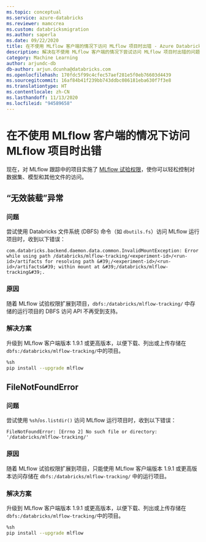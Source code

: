 ```yaml
---
ms.topic: conceptual
ms.service: azure-databricks
ms.reviewer: mamccrea
ms.custom: databricksmigration
ms.author: saperla
ms.date: 09/22/2020
title: 在不使用 MLflow 客户端的情况下访问 MLflow 项目时出错 - Azure Databricks
description: 解决在不使用 MLflow 客户端的情况下尝试访问 MLflow 项目时出错的问题
category: Machine Learning
author: arjundc-db
db-author: arjun.dcunha@databricks.com
ms.openlocfilehash: 170fdc5f99c4cfec57aef281e5f0eb76603d4439
ms.sourcegitcommit: 16af84b41f239bb743ddbc086181eba630f7f3e8
ms.translationtype: HT
ms.contentlocale: zh-CN
ms.lasthandoff: 11/13/2020
ms.locfileid: "94589658"
---
```

# <a name="errors-when-accessing-mlflow-artifacts-without-using-the-mlflow-client"></a>在不使用 MLflow 客户端的情况下访问 MLflow 项目时出错

现在，对 MLflow 跟踪中的项目实施了 [MLflow 试验权限](/databricks/security/access-control/workspace-acl#mlflow-artifact-permissions)，使你可以轻松控制对数据集、模型和其他文件的访问。

## <a name="invalid-mount-exception"></a>“无效装载”异常

### <a name="problem"></a>问题

尝试使用 Databricks 文件系统 (DBFS) 命令（如 `dbutils.fs`）访问 MLflow 运行项目时，收到以下错误：

```console
com.databricks.backend.daemon.data.common.InvalidMountException: Error while using path /databricks/mlflow-tracking/<experiment-id>/<run-id>/artifacts for resolving path &#39;/<experiment-id>/<run-id>/artifacts&#39; within mount at &#39;/databricks/mlflow-tracking&#39;.
```

### <a name="cause"></a>原因

随着 MLflow 试验权限扩展到项目，`dbfs:/databricks/mlflow-tracking/` 中存储的运行项目的 DBFS 访问 API 不再受到支持。

### <a name="solution"></a>解决方案

升级到 MLflow 客户端版本 1.9.1 或更高版本，以便下载、列出或上传存储在 `dbfs:/databricks/mlflow-tracking/`中的项目。

```bash
%sh
pip install --upgrade mlflow
```

## <a name="filenotfounderror"></a>FileNotFoundError

### <a name="problem"></a>问题

尝试使用 `%sh`/`os.listdir()` 访问 MLflow 运行项目时，收到以下错误：

```console
FileNotFoundError: [Errno 2] No such file or directory: '/databricks/mlflow-tracking/'
```

### <a name="cause"></a>原因

随着 MLflow 试验权限扩展到项目，只能使用 MLflow 客户端版本 1.9.1 或更高版本访问存储在 `dbfs:/databricks/mlflow-tracking/` 中的运行项目。

### <a name="solution"></a>解决方案

升级到 MLflow 客户端版本 1.9.1 或更高版本，以便下载、列出或上传存储在 `dbfs:/databricks/mlflow-tracking/`中的项目。

```bash
%sh
pip install --upgrade mlflow
```